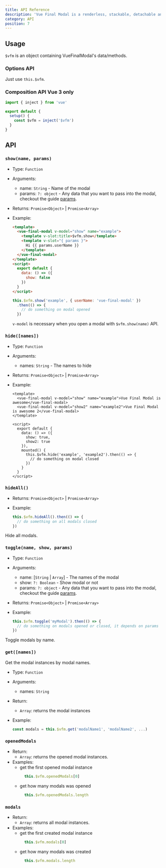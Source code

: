 ```yaml
---
title: API Reference
description: 'Vue Final Modal is a renderless, stackable, detachable and lightweight modal component.'
category: API
position: 7
---
```

## Usage

<alert>`$vfm` is an object containing VueFinalModal's data/methods.</alert>

### **Options API**

Just use `this.$vfm`.

### **Composition API** <badge>Vue 3 only</badge>

```js
import { inject } from 'vue'

export default {
  setup() {
    const $vfm = inject('$vfm')
  }
}
```
## API

### `show(name, params)`

- Type: `Function`
- Arguments:
  - name: `String` - Name of the modal
  - params: `?: object` - Any data that you want to pass into the modal, checkout the guide [params](/guide/params).
- Returns: `Promise<Object>` | `Promise<Array>`
- Example:

  <v-api-show class="mb-4"></v-api-show>

  <sfc-view>

  ```html
  <template>
    <vue-final-modal v-model="show" name="example">
      <template v-slot:title>$vfm.show</template>
      <template v-slot="{ params }">
        Hi {{ params.userName }}
      </template>
    </vue-final-modal>
  </template>
  <script>
    export default {
      data: () => ({
        show: false
      })
    }
  </script>
  ```

  ```js
  this.$vfm.show('example', { userName: 'vue-final-modal' })
    .then(() => {
      // do something on modal opened
    })
  ```

  </sfc-view>

  <alert>`v-model` is necessary when you open a modal with `$vfm.show(name)` API.</alert>

### `hide([names])`

- Type: `Function`
- Arguments:
  - names: `String` - The names to hide
- Returns: `Promise<Object>` | `Promise<Array>`
- Example:

  <sfc-view>

  ```vue
  <template>
    <vue-final-modal v-model="show" name="example">Vue Final Modal is awesome</vue-final-modal>
    <vue-final-modal v-model="show2" name="example2">Vue Final Modal is awesome 2</vue-final-modal>
  </template>
  ```

  ```vue
  <script>
    export default {
      data: () => ({
        show: true,
        show2: true
      }),
      mounted() {
        this.$vfm.hide('example', 'example2').then(() => {
          // do something on modal closed
        })
      }
    }
  </script>
  ```

  </sfc-view>

### `hideAll()`

- Returns: `Promise<Object>` | `Promise<Array>`
- Example:

  ```js
  this.$vfm.hideAll().then(() => {
    // do something on all modals closed
  })
  ```

Hide all modals.

### `toggle(name, show, params)`

- Type: `Function`
- Arguments:
  - name: [`String` | `Array`] - The names of the modal
  - show: `?: Boolean` - Show modal or not
  - params: `?: object` - Any data that you want to pass into the modal, checkout the guide [params](/guide/params).
- Returns: `Promise<Object>` | `Promise<Array>`
- Example:

  ```js
  this.$vfm.toggle('myModal').then(() => {
    // do something on modals opened or closed, it depends on params `show` is true or false
  })
  ```

Toggle modals by name.

### `get([names])`

Get the modal instances by modal names.

- Type: `Function`
- Arguments:
  - names: `String`
- Return:
  - `Array`: returns the modal instances
- Example:

  ```js
  const modals = this.$vfm.get('modalName1', 'modalName2', ...)
  ```

### `openedModals`

- Return:
  - `Array`: returns the opened modal instances.
- Examples:
  - get the first opened modal instance
    ```js
      this.$vfm.openedModals[0]
    ```
  - get how many modals was opened
    ```js
      this.$vfm.openedModals.length
    ```

### `modals`

- Return:
  - `Array`: returns all modal instances.
- Examples:
  - get the first created modal instance
    ```js
      this.$vfm.modals[0]
    ```
  - get how many modals was created
    ```js
      this.$vfm.modals.length
    ```